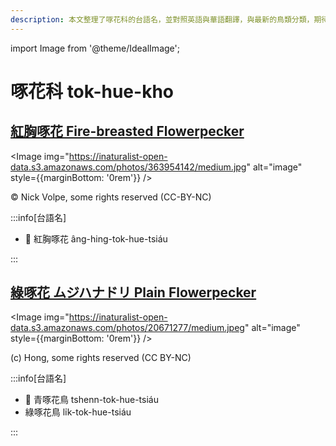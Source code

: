 ```yaml
---
description: 本文整理了啄花科的台語名，並對照英語與華語翻譯，與最新的鳥類分類，期待能夠供未來的台語鳥類圖鑑當作參考
---
```


import Image from '@theme/IdealImage';

# 啄花科 tok-hue-kho

## [紅胸啄花 Fire-breasted Flowerpecker](https://ebird.org/species/fibflo1)

<Image img="https://inaturalist-open-data.s3.amazonaws.com/photos/363954142/medium.jpg" alt="image" style={{marginBottom: '0rem'}} />

<p className="image-caption">
© Nick Volpe, some rights reserved (CC-BY-NC)
</p>

:::info[台語名]

- 🎯 紅胸啄花 âng-hing-tok-hue-tsiáu

:::

## [綠啄花 ムジハナドリ Plain Flowerpecker](https://ebird.org/species/plaflo2)

<Image img="https://inaturalist-open-data.s3.amazonaws.com/photos/20671277/medium.jpeg" alt="image" style={{marginBottom: '0rem'}} />

<p className="image-caption">
(c) Hong, some rights reserved (CC BY-NC)
</p>

:::info[台語名]

- 🎯 青啄花鳥 tshenn-tok-hue-tsiáu
- 綠啄花鳥 li̍k-tok-hue-tsiáu

:::
